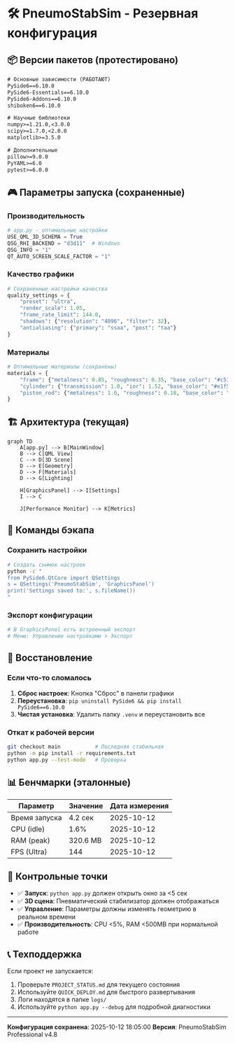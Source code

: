 # 🛠️ PneumoStabSim - Резервная конфигурация

## 📦 Версии пакетов (протестировано)

```txt
# Основные зависимости (РАБОТАЮТ)
PySide6==6.10.0
PySide6-Essentials==6.10.0
PySide6-Addons==6.10.0
shiboken6==6.10.0

# Научные библиотеки
numpy>=1.21.0,<3.0.0
scipy>=1.7.0,<2.0.0
matplotlib>=3.5.0

# Дополнительные
pillow>=9.0.0
PyYAML>=6.0
pytest>=6.0.0
```

## 🎮 Параметры запуска (сохраненные)

### Производительность
```python
# app.py - оптимальные настройки
USE_QML_3D_SCHEMA = True
QSG_RHI_BACKEND = "d3d11"  # Windows
QSG_INFO = "1"
QT_AUTO_SCREEN_SCALE_FACTOR = "1"
```

### Качество графики
```python
# Сохраненные настройки качества
quality_settings = {
    "preset": "ultra",
    "render_scale": 1.05,
    "frame_rate_limit": 144.0,
    "shadows": {"resolution": "4096", "filter": 32},
    "antialiasing": {"primary": "ssaa", "post": "taa"}
}
```

### Материалы
```python
# Оптимальные материалы (сохранены)
materials = {
    "frame": {"metalness": 0.85, "roughness": 0.35, "base_color": "#c53030"},
    "cylinder": {"transmission": 1.0, "ior": 1.52, "base_color": "#e1f5ff"},
    "piston_rod": {"metalness": 1.0, "roughness": 0.18, "base_color": "#ececec"}
}
```

## 🏗️ Архитектура (текущая)

```mermaid
graph TD
    A[app.py] --> B[MainWindow]
    B --> C[QML View]
    C --> D[3D Scene]
    D --> E[Geometry]
    D --> F[Materials]
    D --> G[Lighting]

    H[GraphicsPanel] --> I[Settings]
    I --> C

    J[Performance Monitor] --> K[Metrics]
```

## 💾 Команды бэкапа

### Сохранить настройки
```bash
# Создать снимок настроек
python -c "
from PySide6.QtCore import QSettings
s = QSettings('PneumoStabSim', 'GraphicsPanel')
print('Settings saved to:', s.fileName())
"
```

### Экспорт конфигурации
```python
# В GraphicsPanel есть встроенный экспорт
# Меню: Управление настройками > Экспорт
```

## 🔄 Восстановление

### Если что-то сломалось
1. **Сброс настроек**: Кнопка "Сброс" в панели графики
2. **Переустановка**: `pip uninstall PySide6 && pip install PySide6==6.10.0`
3. **Чистая установка**: Удалить папку `.venv` и переустановить все

### Откат к рабочей версии
```bash
git checkout main           # Последняя стабильная
python -m pip install -r requirements.txt
python app.py --test-mode   # Проверка
```

## 📊 Бенчмарки (эталонные)

| Параметр | Значение | Дата измерения |
|----------|----------|----------------|
| Время запуска | 4.2 сек | 2025-10-12 |
| CPU (idle) | 1.6% | 2025-10-12 |
| RAM (peak) | 320.6 MB | 2025-10-12 |
| FPS (Ultra) | 144 | 2025-10-12 |

## 🎯 Контрольные точки

- ✅ **Запуск**: `python app.py` должен открыть окно за <5 сек
- ✅ **3D сцена**: Пневматический стабилизатор должен отображаться
- ✅ **Управление**: Параметры должны изменять геометрию в реальном времени
- ✅ **Производительность**: CPU <5%, RAM <500MB при нормальной работе

## 📞 Техподдержка

Если проект не запускается:
1. Проверьте `PROJECT_STATUS.md` для текущего состояния
2. Используйте `QUICK_DEPLOY.md` для быстрого развертывания
3. Логи находятся в папке `logs/`
4. Используйте `python app.py --debug` для подробной диагностики

---
**Конфигурация сохранена**: 2025-10-12 18:05:00
**Версия**: PneumoStabSim Professional v4.8
